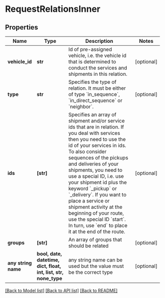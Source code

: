 # RequestRelationsInner


## Properties
Name | Type | Description | Notes
------------ | ------------- | ------------- | -------------
**vehicle_id** | **str** | Id of pre-assigned vehicle, i.e. the vehicle id that is determined to conduct the services and shipments in this relation. | [optional] 
**type** | **str** | Specifies the type of relation. It must be either of type &#x60;in_sequence&#x60;, &#x60;in_direct_sequence&#x60; or &#x60;neighbor&#x60;.  | [optional] 
**ids** | **[str]** | Specifies an array of shipment and/or service ids that are in relation. If you deal with services then you need to use the id of your services in ids. To also consider sequences of the pickups and deliveries of your shipments, you need to use a special ID, i.e. use your shipment id plus the keyword &#x60;_pickup&#x60; or &#x60;_delivery&#x60;. If you want to place a service or shipment activity at the beginning of your route, use the special ID &#x60;start&#x60;. In turn, use &#x60;end&#x60; to place it at the end of the route. | [optional] 
**groups** | **[str]** | An array of groups that should be related | [optional] 
**any string name** | **bool, date, datetime, dict, float, int, list, str, none_type** | any string name can be used but the value must be the correct type | [optional]

[[Back to Model list]](../README.md#documentation-for-models) [[Back to API list]](../README.md#documentation-for-api-endpoints) [[Back to README]](../README.md)


